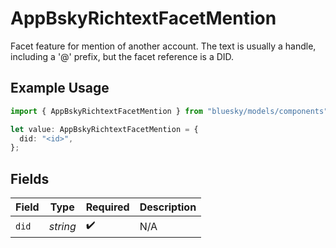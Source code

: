 # AppBskyRichtextFacetMention

Facet feature for mention of another account. The text is usually a handle, including a '@' prefix, but the facet reference is a DID.

## Example Usage

```typescript
import { AppBskyRichtextFacetMention } from "bluesky/models/components";

let value: AppBskyRichtextFacetMention = {
  did: "<id>",
};
```

## Fields

| Field              | Type               | Required           | Description        |
| ------------------ | ------------------ | ------------------ | ------------------ |
| `did`              | *string*           | :heavy_check_mark: | N/A                |